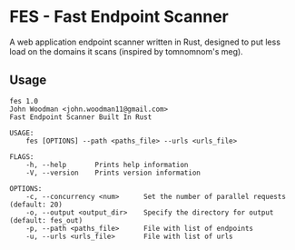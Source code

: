 # FES - Fast Endpoint Scanner
A web application endpoint scanner written in Rust, designed to put less load on the domains it scans (inspired by tomnomnom's meg).

## Usage
```
fes 1.0
John Woodman <john.woodman11@gmail.com>
Fast Endpoint Scanner Built In Rust

USAGE:
    fes [OPTIONS] --path <paths_file> --urls <urls_file>

FLAGS:
    -h, --help       Prints help information
    -V, --version    Prints version information

OPTIONS:
    -c, --concurrency <num>      Set the number of parallel requests (default: 20)
    -o, --output <output_dir>    Specify the directory for output (default: fes_out)
    -p, --path <paths_file>      File with list of endpoints
    -u, --urls <urls_file>       File with list of urls
```
